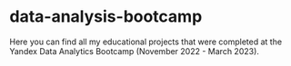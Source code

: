 # data-analysis-bootcamp
Here you can find all my educational projects that were completed at the Yandex Data Analytics Bootcamp (November 2022 - March 2023).
